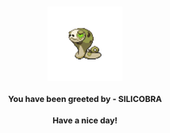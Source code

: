 <p align="center">
            <img src="https://raw.githubusercontent.com/PokeAPI/sprites/master/sprites/pokemon/843.png" width="150" height="150">
          </p>
          <h3 align="center">You have been greeted by - <b>SILICOBRA</b></h3>
          <h3 align="center">Have a nice day!</h3>
